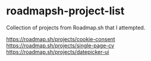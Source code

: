 # roadmapsh-project-list
Collection of projects from Roadmap.sh that I attempted.

https://roadmap.sh/projects/cookie-consent
https://roadmap.sh/projects/single-page-cv
https://roadmap.sh/projects/datepicker-ui
